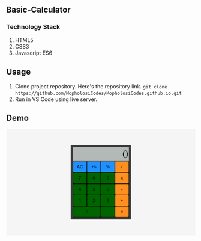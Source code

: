 ## Basic-Calculator
### Technology Stack
1. HTML5
2. CSS3
3. Javascript ES6
## Usage
1. Clone project repository. Here's the repository link. `git clone https://github.com/MopholosiCodes/MopholosiCodes.github.io.git`
2. Run in VS Code using live server.
## Demo
<img src="./Demo-img.png" />
